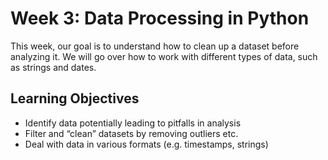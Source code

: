 # Week 3: Data Processing in Python

This week, our goal is to understand how to clean up a dataset before analyzing it. We will go over how to work with different types of data, such as strings and dates.

## Learning Objectives

* Identify data potentially leading to pitfalls in analysis
* Filter and “clean” datasets by removing outliers etc.
* Deal with data in various formats (e.g. timestamps, strings)
